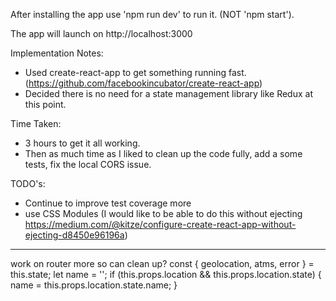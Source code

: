 After installing the app use 'npm run dev' to run it. (NOT 'npm start').

The app will launch on http://localhost:3000

Implementation Notes:

* Used create-react-app to get something running fast. (https://github.com/facebookincubator/create-react-app)
* Decided there is no need for a state management library like Redux at this point.

Time Taken:

* 3 hours to get it all working.
* Then as much time as I liked to clean up the code fully, add a some tests, fix the local CORS issue.

TODO's:

* Continue to improve test coverage more
* use CSS Modules (I would like to be able to do this without ejecting
  https://medium.com/@kitze/configure-create-react-app-without-ejecting-d8450e96196a)

---

work on router more so can clean up?
const { geolocation, atms, error } = this.state;
let name = '';
if (this.props.location && this.props.location.state) {
name = this.props.location.state.name;
}
